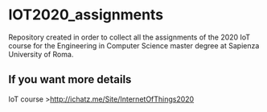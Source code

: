 # IOT2020_assignments
Repository created in order to collect all the assignments of the 2020 IoT course for the Engineering in Computer Science master degree at Sapienza University of Roma.

## If you want more details
IoT course >http://ichatz.me/Site/InternetOfThings2020
